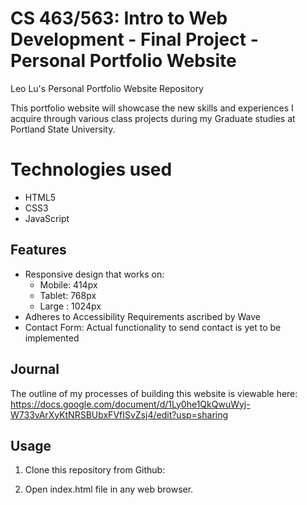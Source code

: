 # CS 463/563: Intro to Web Development - Final Project - Personal Portfolio Website

Leo Lu's Personal Portfolio Website Repository

This portfolio website will showcase the new skills and experiences I acquire
through various class projects during my Graduate studies
at Portland State University.

# Technologies used
* HTML5
* CSS3
* JavaScript

## Features
* Responsive design that works on:
  - Mobile: 414px
  - Tablet: 768px
  - Large : 1024px
* Adheres to Accessibility Requirements ascribed by Wave
* Contact Form: Actual functionality to send contact is yet to be implemented

## Journal
The outline of my processes of building this website is viewable here:
https://docs.google.com/document/d/1Ly0he1QkQwuWyj-W733vArXyKtNRSBUbxFVfISvZsj4/edit?usp=sharing

## Usage
1. Clone this repository from Github:

2. Open index.html file in any web browser.
